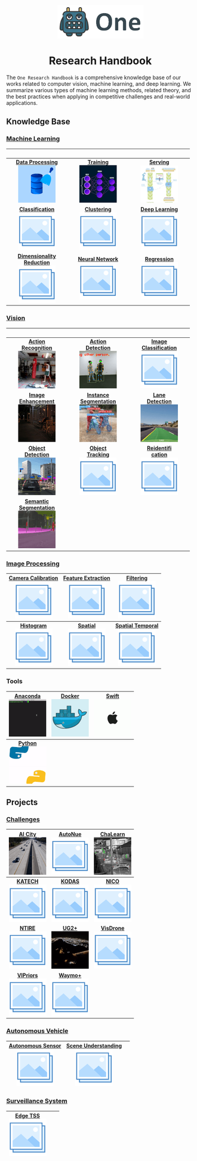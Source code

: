 <div align="center">
<img src="data/one.png">

Research Handbook
=============================
</div>

The `One Research Handbook` is a comprehensive knowledge base of our works
related to computer vision, machine learning, and deep learning. We summarize
various types of machine learning methods, related theory, and the best
practices when applying in competitive challenges and real-world applications.

## Knowledge Base

### [Machine Learning](machine_learning/README.md)


|                                                                                             <img width=150/>                                                                                             |                                                                        <img width=150/>                                                                        |                                                                  <img width=150/>                                                                  |
|:--------------------------------------------------------------------------------------------------------------------------------------------------------------------------------------------------------:|:--------------------------------------------------------------------------------------------------------------------------------------------------------------:|:--------------------------------------------------------------------------------------------------------------------------------------------------:|
| [**Data Processing**](machine_learning/data_processing/README.md) <br> [![Data Processing](machine_learning/data_processing/data/data_processing_small.gif)](machine_learning/data_processing/README.md) | [**Training**](machine_learning/learning/README.md) <br> [![Training](machine_learning/learning/data/training_small.gif)](machine_learning/learning/README.md) | [**Serving**](machine_learning/serving/README.md) <br> [![Serving](machine_learning/serving/data/serving.gif)](machine_learning/serving/README.md) |
|                           [**Classification**](machine_learning/classification/README.md) <br> [![Classification](data/photo.png)](machine_learning/classification/README.md)                            |              [**Clustering**](machine_learning/clustering/README.md) <br> [![Clustering](data/photo.png)](machine_learning/clustering/README.md)               |  [**Deep Learning**](machine_learning/deep_learning/README.md) <br> [![Deep Learning](data/photo.png)](machine_learning/deep_learning/README.md)   |
|     [**Dimensionality <br> Reduction**](machine_learning/dimensionality_reduction/README.md) <br> [![Dimensionality Reduction](data/photo.png)](machine_learning/dimensionality_reduction/README.md)     |      [**Neural Network**](machine_learning/neural_network/README.md) <br> [![Neural Network](data/photo.png)](machine_learning/neural_network/README.md)       |        [**Regression**](machine_learning/regression/README.md) <br> [![Regression](data/photo.png)](machine_learning/regression/README.md)         |
                                                                                                                                                                                                                                                                                        
### [Vision](vision/README.md)
|                                                                                                  <img width=150/>                                                                                                   |                                                                                                  <img width=150/>                                                                                                   |                                                                             <img width=150/>                                                                              |
|:-------------------------------------------------------------------------------------------------------------------------------------------------------------------------------------------------------------------:|:-------------------------------------------------------------------------------------------------------------------------------------------------------------------------------------------------------------------:|:-------------------------------------------------------------------------------------------------------------------------------------------------------------------------:|
|           [**Action <br> Recognition**](vision/action_recognition/README.md) <br> [![Data Processing](vision/action_recognition/data/action_recognition_small.gif)](vision/action_recognition/README.md)            |                [**Action <br> Detection**](vision/action_detection/README.md) <br> [![Action Detection](vision/action_detection/data/action_detection_small.gif)](vision/action_detection/README.md)                |       [**Image <br> Classification**](vision/image_classification/README.md) <br> [![Image Classification](data/photo.png)](vision/image_classification/README.md)        |
|             [**Image <br> Enhancement**](vision/image_enhancement/README.md) <br> [![Image Enhancement](vision/image_enhancement/data/image_enhancement_small.gif)](vision/image_enhancement/README.md)             | [**Instance <br> Segmentation**](vision/instance_segmentation/README.md) <br> [![Instance Segmentation](vision/instance_segmentation/data/instance_segmentation_small.gif)](vision/instance_segmentation/README.md) | [**Lane <br> Detection**](vision/lane_detection/README.md) <br> [![Lane Detection](vision/lane_detection/data/lane_detection_small.gif)](vision/lane_detection/README.md) |
 |                [**Object <br> Detection**](vision/object_detection/README.md) <br> [![Object Detection](vision/object_detection/data/object_detection_small.gif)](vision/object_detection/README.md)                |                                      [**Object <br> Tracking**](vision/object_tracking/README.md) <br> [![Object Tracking](data/photo.png)](vision/object_tracking/README.md)                                       |                [**Reidentifi<br>cation**](vision/reidentification/README.md) <br> [![Reidentification](data/photo.png)](vision/reidentification/README.md)                |
 | [**Semantic <br> Segmentation**](vision/semantic_segmentation/README.md) <br> [![Semantic Segmentation](vision/semantic_segmentation/data/semantic_segmentation_small.gif)](vision/semantic_segmentation/README.md) |                                                                                                                                                                                                                     |                                                                                                                                                                           |
 
### [Image Processing](image_processing/README.md)

| [**Camera Calibration**](image_processing/camera_calibration/README.md) <br> [![Camera Calibration](data/photo.png)](image_processing/camera_calibration/README.md) | [**Feature Extraction**](image_processing/feature_extraction/README.md) <br> [![Feature Extraction](data/photo.png)](image_processing/feature_extraction/README.md) |               [**Filtering**](image_processing/filtering/README.md) <br> [![Filtering](data/photo.png)](image_processing/filtering/README.md)               |
|:-------------------------------------------------------------------------------------------------------------------------------------------------------------------:|:-------------------------------------------------------------------------------------------------------------------------------------------------------------------:|:-----------------------------------------------------------------------------------------------------------------------------------------------------------:|
|                   [**Histogram**](image_processing/histogram/README.md) <br> [![Histogram](data/photo.png)](image_processing/histogram/README.md)                   |                       [**Spatial**](image_processing/spatial/README.md) <br> [![Spatial](data/photo.png)](image_processing/spatial/README.md)                       | [**Spatial Temporal**](image_processing/spatial_temporal/README.md) <br> [![Spatial Temporal](data/photo.png)](image_processing/spatial_temporal/README.md) |

### Tools

| [**Anaconda**](tools/anaconda.md) <br> [![Anaconda](tools/data/anaconda_small.gif)](tools/anaconda.md) | [**Docker**](tools/docker.md) <br> [![Docker](tools/data/docker_small.gif)](tools/docker.md) | [**Swift**](tools/swift.md) <br> [![Swift](tools/data/apple_small.gif)](tools/swift.md) |
|:------------------------------------------------------------------------------------------------------:|:--------------------------------------------------------------------------------------------:|:---------------------------------------------------------------------------------------:|
|      [**Python**](tools/python.md) <br> [![Python](tools/data/python_small.gif)](tools/python.md)      |                                                                                              |                                                                                         |

## Projects

### [Challenges](challenges/README.md)

| [**AI City**](challenges/ai_city/README.md) <br> [![AI City](challenges/ai_city/data/ai_city_small.gif)](challenges/ai_city/README.md) |  [**AutoNue**](challenges/autonue/README.md) <br> [![AutoNue](data/photo.png)](challenges/autonue/README.md)   | [**ChaLearn**](challenges/chalearn/README.md) <br> [![ChaLearn](challenges/chalearn/data/chalearn_small.gif)](challenges/chalearn/README.md) |
|:--------------------------------------------------------------------------------------------------------------------------------------:|:--------------------------------------------------------------------------------------------------------------:|:--------------------------------------------------------------------------------------------------------------------------------------------:|
|                [**KATECH**](challenges/katech/README.md) <br> [![KATECH](data/photo.png)](challenges/katech/README.md)                 |      [**KODAS**](challenges/kodas/README.md) <br> [![KODAS](data/photo.png)](challenges/kodas/README.md)       |                       [**NICO**](challenges/nico/README.md) <br> [![NICO](data/photo.png)](challenges/nico/README.md)                        |
 |                  [**NTIRE**](challenges/ntire/README.md) <br> [![NTIRE](data/photo.png)](challenges/ntire/README.md)                   | [**UG2+**](hallenges/ug2/README.md) <br> [![UG2+](challenges/ug2/data/ug2_small.gif)](hallenges/ug2/README.md) |               [**VisDrone**](challenges/visdrone/README.md) <br> [![VisDrone](data/photo.png)](challenges/visdrone/README.md)                |
 |            [**VIPriors**](challenges/vipriors/README.md) <br> [![VIPriors](data/photo.png)](challenges/vipriors/README.md)             |      [**Waymo+**](challenges/waymo/README.md) <br> [![Waymo](data/photo.png)](challenges/waymo/README.md)      |                                                                                                                                              |

### [Autonomous Vehicle](autonomous_vehicle/README.md)

| [**Autonomous Sensor**](autonomous_vehicle/autonomous_sensor/README.md) <br> [![Autonomous Sensor](data/photo.png)](autonomous_vehicle/autonomous_sensor/README.md) | [**Scene Understanding**](autonomous_vehicle/scene_understanding/README.md) <br> [![Scene Understanding](data/photo.png)](autonomous_vehicle/scene_understanding/README.md) |     |
|:-------------------------------------------------------------------------------------------------------------------------------------------------------------------:|:---------------------------------------------------------------------------------------------------------------------------------------------------------------------------:|:---:|

### [Surveillance System](surveillance_system/README.md)

| [**Edge TSS**](surveillance_system/edge_tss/README.md) <br> [![Edge TSS](data/photo.png)](surveillance_system/edge_tss/README.md) |     |     |
|:---------------------------------------------------------------------------------------------------------------------------------:|:---:|:---:|
